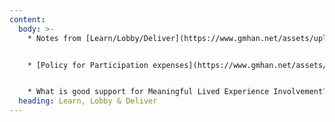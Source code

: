 ```yaml
---
content:
  body: >-
    * Notes from [Learn/Lobby/Deliver](https://www.gmhan.net/assets/uploads/230522-gmhan-meeting-task-group-discussion-notes-updated-.docx) breakout groups


    * [Policy for Participation expenses](https://www.gmhan.net/assets/uploads/gmhan-task-group-expenses-policy.pdf) for anyone participating in the task groups who is 'unwaged'


    * What is good support for Meaningful Lived Experience Involvement?- [Learning through Poetry](/assets/uploads/all-poems.pdf)
  heading: Learn, Lobby & Deliver
---
```


